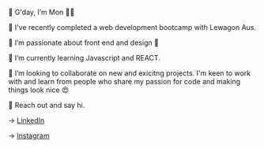  🌼  G'day, I’m Mon 👋🏽

 🌼  I've recently completed a web development bootcamp with Lewagon Aus. 

 🌼  I’m passionate about front end and design 🎨

 🌼  I’m currently learning Javascript and REACT.

 🌼  I’m looking to collaborate on new and exicitng projects. I'm keen to work with and learn from people who share my passion for code and making things look nice 😍  

 🌼  Reach out and say hi.

→ [LinkedIn](https://www.linkedin.com/in/monika-zuscak/)

→ [Instagram](https://www.instagram.com/)




<!---
MonikaZusn/MonikaZusn is a ✨ special ✨ repository because its `README.md` (this file) appears on your GitHub profile.
You can click the Preview link to take a look at your changes.
--->
